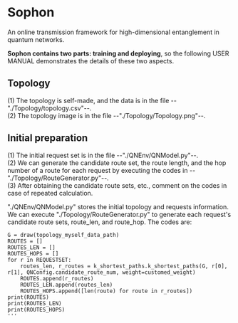 # Sophon
An online transmission framework for high-dimensional entanglement in quantum networks.  

**Sophon contains two parts: training and deploying**, so the following USER MANUAL demonstrates the details of these two aspects.

## Topology
(1) The topology is self-made, and the data is in the file --"./Topology/topology.csv"--.    
(2) The topology image is in the file --"./Topology/Topology.png"--.

## Initial preparation
(1) The initial request set is in the file --"./QNEnv/QNModel.py"--.  
(2) We can generate the candidate route set, the route length, and the hop number of a route for each request by executing the codes in --"./Topology/RouteGenerator.py"--.  
(3) After obtaining the candidate route sets, etc., comment on the codes in case of repeated calculation.  

"./QNEnv/QNModel.py"  stores the initial topology and requests information. We can execute "./Topology/RouteGenerator.py" to generate each request's candidate route sets, route_len, and route_hop. The codes are:
```shell
G = draw(topology_myself_data_path)
ROUTES = []
ROUTES_LEN = []
ROUTES_HOPS = []
for r in REQUESTSET:
    routes_len, r_routes = k_shortest_paths.k_shortest_paths(G, r[0], r[1], QNConfig.candidate_route_num, weight=customed_weight)
    ROUTES.append(r_routes)
    ROUTES_LEN.append(routes_len)
    ROUTES_HOPS.append([len(route) for route in r_routes])
print(ROUTES)
print(ROUTES_LEN)
print(ROUTES_HOPS)
'''


